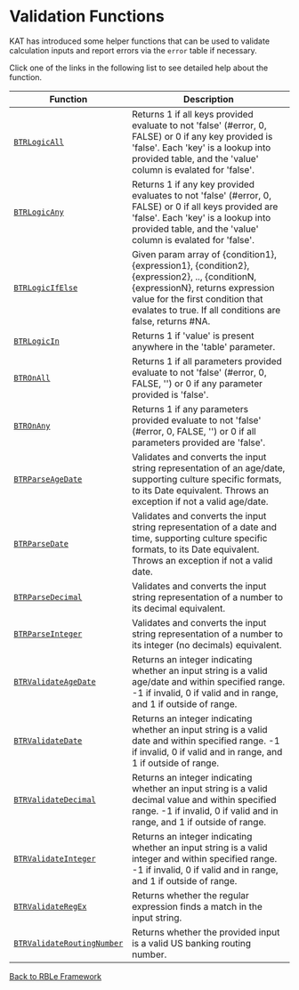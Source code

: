 # Validation Functions

KAT has introduced some helper functions that can be used to validate calculation inputs and report errors via the `error` table if necessary.

Click one of the links in the following list to see detailed help about the function.

Function | Description
---|---
[`BTRLogicAll`](BTRLogicAll.md) | Returns 1 if all keys provided evaluate to not 'false' (#error, 0, FALSE) or 0 if any key provided is 'false'.  Each 'key' is a lookup into provided table, and the 'value' column is evalated for 'false'.
[`BTRLogicAny`](BTRLogicAny.md) | Returns 1 if any key provided evaluates to not 'false' (#error, 0, FALSE) or 0 if all keys provided are 'false'.  Each 'key' is a lookup into provided table, and the 'value' column is evalated for 'false'.
[`BTRLogicIfElse`](BTRLogicIfElse.md) | Given param array of {condition1}, {expression1}, {condition2}, {expression2}, .., {conditionN, {expressionN}, returns expression value for the first condition that evalates to true.  If all conditions are false, returns #NA.
[`BTRLogicIn`](BTRLogicIn.md) | Returns 1 if 'value' is present anywhere in the 'table' parameter.
[`BTROnAll`](BTROnAll.md) | Returns 1 if all parameters provided evaluate to not 'false' (#error, 0, FALSE, '') or 0 if any parameter provided is 'false'.
[`BTROnAny`](BTROnAny.md) | Returns 1 if any parameters provided evaluate to not 'false' (#error, 0, FALSE, '') or 0 if all parameters provided are 'false'.
[`BTRParseAgeDate`](BTRParseAgeDate.md) | Validates and converts the input string representation of an age/date, supporting culture specific formats, to its Date equivalent.  Throws an exception if not a valid age/date.
[`BTRParseDate`](BTRParseDate.md) | Validates and converts the input string representation of a date and time, supporting culture specific formats, to its Date equivalent.  Throws an exception if not a valid date.
[`BTRParseDecimal`](BTRParseDecimal.md) | Validates and converts the input string representation of a number to its decimal equivalent.
[`BTRParseInteger`](BTRParseInteger.md) | Validates and converts the input string representation of a number to its integer (no decimals) equivalent.
[`BTRValidateAgeDate`](BTRValidateAgeDate.md) | Returns an integer indicating whether an input string is a valid age/date and within specified range. -1 if invalid, 0 if valid and in range, and 1 if outside of range.
[`BTRValidateDate`](BTRValidateDate.md) | Returns an integer indicating whether an input string is a valid date and within specified range. -1 if invalid, 0 if valid and in range, and 1 if outside of range.
[`BTRValidateDecimal`](BTRValidateDecimal.md) | Returns an integer indicating whether an input string is a valid decimal value and within specified range. -1 if invalid, 0 if valid and in range, and 1 if outside of range.
[`BTRValidateInteger`](BTRValidateInteger.md) | Returns an integer indicating whether an input string is a valid integer and within specified range. -1 if invalid, 0 if valid and in range, and 1 if outside of range.
[`BTRValidateRegEx`](BTRValidateRegEx.md) | Returns whether the regular expression finds a match in the input string.
[`BTRValidateRoutingNumber`](BTRValidateRoutingNumber.md) | Returns whether the provided input is a valid US banking routing number.


[Back to RBLe Framework](/RBLe/Readme.md)